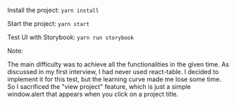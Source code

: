 Install the project:
```yarn install```

Start the project:
```yarn start```

Test UI with Storybook:
```yarn run storybook```

Note:

The main difficulty was to achieve all the functionalities in the given time. As discussed in my first interview, I had never used react-table. I decided to implement it for this test, but the learning curve made me lose some time. So I sacrificed the "view project" feature, which is just a simple window.alert that appears when you click on a project title.
